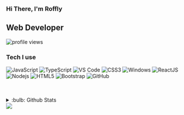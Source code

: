 ### Hi There, I'm Roffly

## Web Developer
![profile views](https://komarev.com/ghpvc/?username=roffly&style=flat-square)

### Tech I use

![JavaScript](https://img.shields.io/badge/-JavaScript-%23F7DF1C?style=flat-square&logo=javascript&logoColor=000000&labelColor=%23F7DF1C&color=%23F7DF1C)
![TypeScript](https://img.shields.io/badge/typescript%20-%23007ACC.svg?&style=flat-square&logo=typescript&logoColor=white)
![VS Code](https://img.shields.io/static/v1?style=flat-square&message=Visual+Studio+Code&color=007ACC&logo=Visual+Studio+Code&logoColor=FFFFFF&label=)
![CSS3](https://img.shields.io/badge/-CSS3-%231572B6?style=flat-square&logo=css3)
![Windows](https://img.shields.io/badge/Windows-0078D6?style=flat-square&logo=windows&logoColor=white)
![ReactJS](https://img.shields.io/badge/-ReactJs-61DAFB?logo=react&logoColor=black&style=flat-square)
![Nodejs](https://img.shields.io/badge/-Nodejs-339933?style=flat-square&logo=Node.js&logoColor=ffffff)
![HTML5](https://img.shields.io/badge/-HTML5-%23E44D27?style=flat-square&logo=html5&logoColor=ffffff)
![Bootstrap](https://img.shields.io/badge/-Bootstrap-563D7C?style=flat-square&logo=Bootstrap&logoColor=white)
![GitHub](https://img.shields.io/badge/-GitHub-181717?style=flat-square&logo=github)

<br />
<br />

<details>
<summary>:bulb: Github Stats</summary>
<img src="https://github-readme-stats.vercel.app/api?username=roffly&theme=radical" >
</details>



<img src="https://github-readme-stats.vercel.app/api/top-langs/?username=roffly&layout=compact" >


[discord]: https://discord.com/users/715576724674314360
[instagram]: https://instagram.com/roffly.dev
